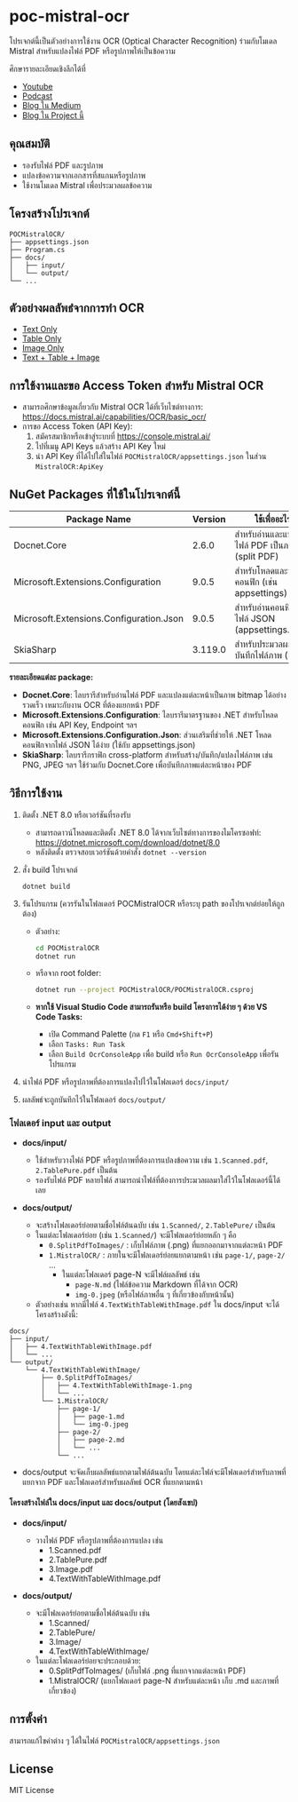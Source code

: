 # poc-mistral-ocr

โปรเจกต์นี้เป็นตัวอย่างการใช้งาน OCR (Optical Character Recognition) ร่วมกับโมเดล Mistral สำหรับแปลงไฟล์ PDF หรือรูปภาพให้เป็นข้อความ


ศึกษารายละเอียดเชิงลึกได้ที่
- [Youtube](https://youtu.be/OHtEUis2454)
- [Podcast](https://open.spotify.com/episode/1Tx1BFoCIzsuQX15VTUPVE?si=kiLig-bXS7yUjJZK1LY78w)
- [Blog ใน Medium](https://medium.com/t-t-software-solution/mistral-ocr-%E0%B8%94%E0%B9%89%E0%B8%A7%E0%B8%A2-net-%E0%B8%88%E0%B9%89%E0%B8%B2%E0%B8%B2-55a16ed3e6cc)
- [Blog ใน Project นี้](./blog.md)

## คุณสมบัติ

- รองรับไฟล์ PDF และรูปภาพ
- แปลงข้อความจากเอกสารที่สแกนหรือรูปภาพ
- ใช้งานโมเดล Mistral เพื่อประมวลผลข้อความ

## โครงสร้างโปรเจกต์

```
POCMistralOCR/
├── appsettings.json
├── Program.cs
├── docs/
│   ├── input/
│   └── output/
└── ...
```
## ตัวอย่างผลลัพธํจากการทำ OCR
- [Text Only](./POCMistralOCR/docs/output/1.Scanned/1.MistralOCR/page-1/page-1.md)
- [Table Only](./POCMistralOCR/docs/output/2.TablePure/1.MistralOCR/page-1/page-1.md)
- [Image Only](./POCMistralOCR/docs/output/3.Image/1.MistralOCR/page-1/page-1.md)
- [Text + Table + Image](./POCMistralOCR/docs/output/4.TextWithTableWithImage/1.MistralOCR/)

## การใช้งานและขอ Access Token สำหรับ Mistral OCR

- สามารถศึกษาข้อมูลเกี่ยวกับ Mistral OCR ได้ที่เว็บไซต์ทางการ: https://docs.mistral.ai/capabilities/OCR/basic_ocr/
- การขอ Access Token (API Key):
  1. สมัครสมาชิกหรือเข้าสู่ระบบที่ https://console.mistral.ai/
  2. ไปที่เมนู API Keys แล้วสร้าง API Key ใหม่
  3. นำ API Key ที่ได้ไปใส่ในไฟล์ `POCMistralOCR/appsettings.json` ในส่วน `MistralOCR:ApiKey`

## NuGet Packages ที่ใช้ในโปรเจกต์นี้

| Package Name                        | Version   | ใช้เพื่ออะไร                                    |
|-------------------------------------|-----------|-------------------------------------------------|
| Docnet.Core                        | 2.6.0     | สำหรับอ่านและแปลงไฟล์ PDF เป็นภาพ (split PDF)   |
| Microsoft.Extensions.Configuration | 9.0.5     | สำหรับโหลดและจัดการคอนฟิก (เช่น appsettings)   |
| Microsoft.Extensions.Configuration.Json | 9.0.5 | สำหรับอ่านคอนฟิกจากไฟล์ JSON (appsettings.json) |
| SkiaSharp                           | 3.119.0   | สำหรับประมวลผลและบันทึกไฟล์ภาพ (PNG)           |

**รายละเอียดแต่ละ package:**
- **Docnet.Core**: ไลบรารีสำหรับอ่านไฟล์ PDF และแปลงแต่ละหน้าเป็นภาพ bitmap ได้อย่างรวดเร็ว เหมาะกับงาน OCR ที่ต้องแยกหน้า PDF
- **Microsoft.Extensions.Configuration**: ไลบรารีมาตรฐานของ .NET สำหรับโหลดคอนฟิก เช่น API Key, Endpoint ฯลฯ
- **Microsoft.Extensions.Configuration.Json**: ส่วนเสริมที่ช่วยให้ .NET โหลดคอนฟิกจากไฟล์ JSON ได้ง่าย (ใช้กับ appsettings.json)
- **SkiaSharp**: ไลบรารีกราฟิก cross-platform สำหรับสร้าง/บันทึก/แปลงไฟล์ภาพ เช่น PNG, JPEG ฯลฯ ใช้ร่วมกับ Docnet.Core เพื่อบันทึกภาพแต่ละหน้าของ PDF

## วิธีการใช้งาน

1. ติดตั้ง .NET 8.0 หรือเวอร์ชันที่รองรับ
   - สามารถดาวน์โหลดและติดตั้ง .NET 8.0 ได้จากเว็บไซต์ทางการของไมโครซอฟท์: https://dotnet.microsoft.com/download/dotnet/8.0
   - หลังติดตั้ง ตรวจสอบเวอร์ชันด้วยคำสั่ง `dotnet --version`
2. สั่ง build โปรเจกต์

   ```sh
   dotnet build
   ```

3. รันโปรแกรม (ควรรันในโฟลเดอร์ POCMistralOCR หรือระบุ path ของโปรเจกต์ย่อยให้ถูกต้อง)
   - ตัวอย่าง:

     ```sh
     cd POCMistralOCR
     dotnet run
     ```

   - หรือจาก root folder:

     ```sh
     dotnet run --project POCMistralOCR/POCMistralOCR.csproj
     ```

   - **หากใช้ Visual Studio Code สามารถรันหรือ build โครงการได้ง่าย ๆ ด้วย VS Code Tasks:**
     - เปิด Command Palette (กด `F1` หรือ `Cmd+Shift+P`)
     - เลือก `Tasks: Run Task`
     - เลือก `Build OcrConsoleApp` เพื่อ build หรือ `Run OcrConsoleApp` เพื่อรันโปรแกรม

4. นำไฟล์ PDF หรือรูปภาพที่ต้องการแปลงไปไว้ในโฟลเดอร์ `docs/input/`
5. ผลลัพธ์จะถูกบันทึกไว้ในโฟลเดอร์ `docs/output/`

### โฟลเดอร์ input และ output

- **docs/input/**
  - ใช้สำหรับวางไฟล์ PDF หรือรูปภาพที่ต้องการแปลงข้อความ เช่น `1.Scanned.pdf`, `2.TablePure.pdf` เป็นต้น
  - รองรับไฟล์ PDF หลายไฟล์ สามารถนำไฟล์ที่ต้องการประมวลผลมาใส่ไว้ในโฟลเดอร์นี้ได้เลย

- **docs/output/**
  - จะสร้างโฟลเดอร์ย่อยตามชื่อไฟล์ต้นฉบับ เช่น `1.Scanned/`, `2.TablePure/` เป็นต้น
  - ในแต่ละโฟลเดอร์ย่อย (เช่น `1.Scanned/`) จะมีโฟลเดอร์ย่อยหลัก ๆ คือ
    - `0.SplitPdfToImages/` : เก็บไฟล์ภาพ (.png) ที่แยกออกมาจากแต่ละหน้า PDF
    - `1.MistralOCR/` : ภายในจะมีโฟลเดอร์ย่อยแยกตามหน้า เช่น `page-1/`, `page-2/` ...
      - ในแต่ละโฟลเดอร์ page-N จะมีไฟล์ผลลัพธ์ เช่น
        - `page-N.md` (ไฟล์ข้อความ Markdown ที่ได้จาก OCR)
        - `img-0.jpeg` (หรือไฟล์ภาพอื่น ๆ ที่เกี่ยวข้องกับหน้านั้น)
  - ตัวอย่างเช่น หากมีไฟล์ `4.TextWithTableWithImage.pdf` ใน docs/input จะได้โครงสร้างดังนี้:

```text
docs/
├── input/
│   ├── 4.TextWithTableWithImage.pdf
│   └── ...
└── output/
    └── 4.TextWithTableWithImage/
        ├── 0.SplitPdfToImages/
        │   ├── 4.TextWithTableWithImage-1.png
        │   └── ...
        └── 1.MistralOCR/
            ├── page-1/
            │   ├── page-1.md
            │   └── img-0.jpeg
            ├── page-2/
            │   ├── page-2.md
            │   └── ...
            └── ...
```

- docs/output จะจัดเก็บผลลัพธ์แยกตามไฟล์ต้นฉบับ โดยแต่ละไฟล์จะมีโฟลเดอร์สำหรับภาพที่แยกจาก PDF และโฟลเดอร์สำหรับผลลัพธ์ OCR ที่แยกตามหน้า

#### โครงสร้างไฟล์ใน docs/input และ docs/output (โดยสังเขป)

- **docs/input/**
  - วางไฟล์ PDF หรือรูปภาพที่ต้องการแปลง เช่น
    - 1.Scanned.pdf
    - 2.TablePure.pdf
    - 3.Image.pdf
    - 4.TextWithTableWithImage.pdf

- **docs/output/**
  - จะมีโฟลเดอร์ย่อยตามชื่อไฟล์ต้นฉบับ เช่น
    - 1.Scanned/
    - 2.TablePure/
    - 3.Image/
    - 4.TextWithTableWithImage/
  - ในแต่ละโฟลเดอร์ย่อยจะประกอบด้วย:
    - 0.SplitPdfToImages/   (เก็บไฟล์ .png ที่แยกจากแต่ละหน้า PDF)
    - 1.MistralOCR/   (แยกโฟลเดอร์ page-N สำหรับแต่ละหน้า เก็บ .md และภาพที่เกี่ยวข้อง)

## การตั้งค่า

สามารถแก้ไขค่าต่าง ๆ ได้ในไฟล์ `POCMistralOCR/appsettings.json`

## License

MIT License